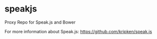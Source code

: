 speakjs
=======

Proxy Repo for Speak.js and Bower

For more information about Speak.js: https://github.com/kripken/speak.js
